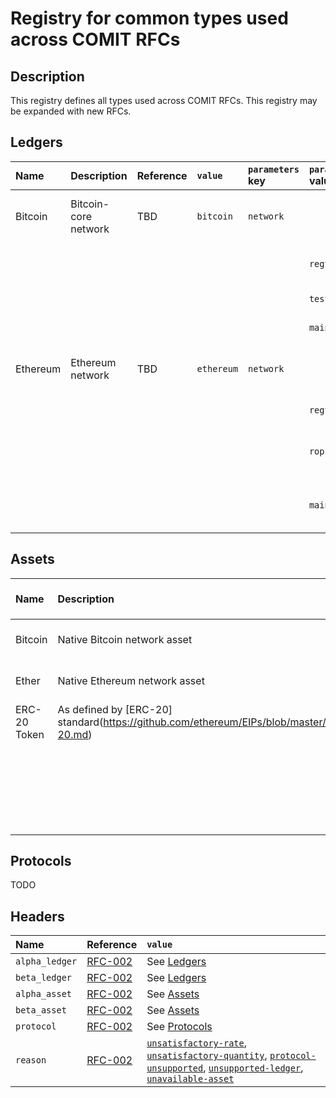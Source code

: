# Registry for common types used across COMIT RFCs

## Description

This registry defines all types used across COMIT RFCs.
This registry may be expanded with new RFCs.

## Ledgers

<!-- TODO: issue to be opened as `value` for Bitcoin mainnet is currently "Bitcoin" because of rust bitcoin -->
<!-- TODO: Issue needed as currently ledger `value`s are currently parameterized -->
<!-- TODO: Issue needed as Ethereum networks are supported -->
<!-- TODO: Parameters to be moved in Bitcoin/Ethereum RFC -->
| Name     | Description            | Reference |  `value`   | `parameters` key | `parameters` value |`parameters` description         |
|:---      |:---                    |:---       |:---        |:---              |:---                |:---                             |
| Bitcoin  | Bitcoin-core network   | TBD       | `bitcoin`  | `network`        |                    | The network on which to operate |
|          |                        |           |            |                  | `regtest`          | Bitcoin-core regtest            |
|          |                        |           |            |                  | `testnet`          | Bitcoin testnet                 |
|          |                        |           |            |                  | `mainnet`          | Bitcoin mainnet                 |
| Ethereum | Ethereum network       | TBD       | `ethereum` | `network`        |                    | The network on which to operate |
|          |                        |           |            |                  | `regtest`          | Local dev network               |
|          |                        |           |            |                  | `ropsten`          | Ropsten testnet (network id 3)  |
|          |                        |           |            |                  | `mainnet`          | Ethereum mainnet (network id 1) |

## Assets
<!-- TODO: Parameters to be moved in Bitcoin/Ethereum RFC -->
| Name           | Description                   | Reference | `value`   | `parameters` key | `parameters` value type | `parameters` description |
|:---            |:----                          |:---       |:---       |:---              |:---                     |:---                      |
| Bitcoin        | Native Bitcoin network asset  | TBD       | `bitcoin` | `quantity`       | integer in Json string  | Amount in satoshi        |
| Ether          | Native Ethereum network asset | TBD       | `ether`   | `quantity`       | integer in Json string  | Amount in wei            |
| ERC-20 Token   | As defined by [ERC-20] standard(https://github.com/ethereum/EIPs/blob/master/EIPS/eip-20.md) | TBD | `erc20` | `address` | hex string including `0x` prefix | The hex address of the smart contract defining the given token |
|                 |                              |           |           |  `quantity`      |  integer in Json string  | The token amount without the decimal, e.g. 9000 PAY Tokens: `"9000000000000000000000"`, knowing that the PAY smart contract defines 18 decimals for its token |

## Protocols

TODO

## Headers

| Name           | Reference                                 | `value`
|:---            |:---                                       |:---                                    
| `alpha_ledger` | [RFC-002](./RFC-002-SWAP.md#alpha_ledger) | See [Ledgers](#ledgers)
| `beta_ledger`  | [RFC-002](./RFC-002-SWAP.md#beta_ledger)  | See [Ledgers](#ledgers)
| `alpha_asset ` | [RFC-002](./RFC-002-SWAP.md#alpha_asset)  | See [Assets](#assets)
| `beta_asset`   | [RFC-002](./RFC-002-SWAP.md#beta_asset)   | See [Assets](#assets)
| `protocol`     | [RFC-002](./RFC-002-SWAP.md#protocol)     | See [Protocols](#protocols)
| `reason`       | [RFC-002](./RFC-002-SWAP.md#reason-optional)       | [`unsatisfactory-rate`](./RFC-002-SWAP.md#reason), [`unsatisfactory-quantity`](./RFC-002-SWAP.md#reason), [`protocol-unsupported`](./RFC-002-SWAP.md#reason-optional), [`unsupported-ledger`](./RFC-002-SWAP.md#reason), [`unavailable-asset`](./RFC-002-SWAP.md#reason)
